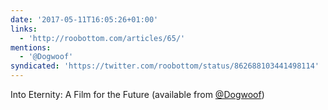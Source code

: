 ```yaml
---
date: '2017-05-11T16:05:26+01:00'
links:
  - 'http://roobottom.com/articles/65/'
mentions:
  - '@Dogwoof'
syndicated: 'https://twitter.com/roobottom/status/862688103441498114'
---
```

Into Eternity: A Film for the Future  (available from [@Dogwoof](https://twitter.com/@Dogwoof))
